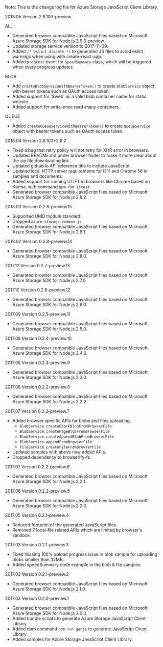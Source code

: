 Note: This is the change log file for Azure Storage JavaScript Client Library.

2018.05 Version 2.9.100-preview

ALL
* Generated browser compatible JavaScript files based on Microsoft Azure Storage SDK for Node.js 2.9.0-preview.
* Updated storage service version to 2017-11-09.
* Added `/* eslint-disable */` to generated JS files to avoid eslint warnings when using with create-react-app.
* Added `progress` event for `SpeedSummary` class, which will be triggered when every progress updates.

BLOB
* Add ```createBlobServiceWithBearerToken()``` to create ```BlobService``` object with bearer tokens such as OAuth access token.
* Added support for '$web' as a valid blob container name for static website.
* Added support for write-once read-many containers.

QUEUE
* Added ```createQueueServiceWithBearerToken()``` to create ```QueueService``` object with bearer tokens such as OAuth access token.

2018.04 Version 2.8.100+2.8.2

* Fixed a bug that retry policy will not retry for XHR error in browsers.
* Updated README.md under browser folder to make it more clear about the zip file downloading link.
* Updated github.io API reference title to include JavaScript.
* Updated local HTTP server requirements for IE11 and Chrome 56 in samples and documents.
* Added support for running UT/FT in browsers like Chrome based on Karma, with command `npm run jstest`.
* Generated browser compatible JavaScript files based on Microsoft Azure Storage SDK for Node.js 2.8.2.

2018.03 Version 0.2.8-preview.15

* Supported UMD module standard.
* Dropped `azure-storage.common.js`.
* Generated browser compatible JavaScript files based on Microsoft Azure Storage SDK for Node.js 2.8.1.

2018.02 Version 0.2.8-preview.14

* Generated browser compatible JavaScript files based on Microsoft Azure Storage SDK for Node.js 2.8.0.

2017.12 Version 0.2.7-preview.13

* Generated browser compatible JavaScript files based on Microsoft Azure Storage SDK for Node.js 2.7.0.

2017.10 Version 0.2.6-preview.12

* Generated browser compatible JavaScript files based on Microsoft Azure Storage SDK for Node.js 2.6.0.

2017.09 Version 0.2.5-preview.11

* Generated browser compatible JavaScript files based on Microsoft Azure Storage SDK for Node.js 2.5.0.

2017.08 Version 0.2.4-preview.10

* Generated browser compatible JavaScript files based on Microsoft Azure Storage SDK for Node.js 2.4.0.

2017.08 Version 0.2.3-preview.9

* Generated browser compatible JavaScript files based on Microsoft Azure Storage SDK for Node.js 2.3.0.

2017.08 Version 0.2.2-preview.8

* Generated browser compatible JavaScript files based on Microsoft Azure Storage SDK for Node.js 2.2.2.

2017.07 Version 0.2.2-preview.7

* Added browser specific APIs for blobs and files uploading.
    * `BlobService.createBlockBlobFromBrowserFile`
    * `BlobService.createPageBlobFromBrowserFile`
    * `BlobService.createAppendBlobFromBrowserFile`
    * `BlobService.appendFromBrowserFile`
    * `FileService.createFileFromBrowserFile`
* Updated samples with above new added APIs.
* Dropped dependency to browserify-fs.

2017.07 Version 0.2.2-preview.6

* Generated browser compatible JavaScript files based on Microsoft Azure Storage SDK for Node.js 2.2.1.

2017.06 Version 0.2.2-preview.5

* Generated browser compatible JavaScript files based on Microsoft Azure Storage SDK for Node.js 2.2.0.

2017.05 Version 0.2.1-preview.4

* Reduced footprint of the generated JavaScript files.
* Removed 7 local-file related APIs which are limited by browser's sandbox.

2017.03 Version 0.2.1-preview.3

* Fixed missing 100% upload progress issue in blob sample for uploading blobs smaller than 32MB.
* Added speedSummary code example in the blob & file samples.

2017.03 Version 0.2.1-preview.2

* Generated browser compatible JavaScript files based on Microsoft Azure Storage SDK for Node.js 2.1.0.

2017.03 Version 0.2.0-preview.1

* Generated browser compatible JavaScript files based on Microsoft Azure Storage SDK for Node.js 2.0.0.
* Added bundle scripts to generate Azure Storage JavaScript Client Library.
* Added npm command `npm run genjs` to generate JavaScript Client Library.
* Added samples for Azure Storage JavaScript Client Library.